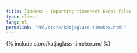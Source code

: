 ```yaml
---
title: TimeKex - Importing timesheet Excel files
type: client
lang: nl
permalink: "/nl/store/katjaglass-timekex.html"
---
```


{% include store/katjaglass-timekex.md %}
